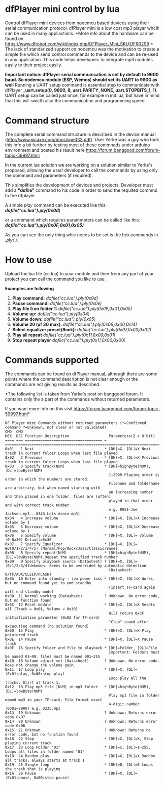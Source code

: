 dfPlayer mini control by lua 
===================================
Control dfPlayer mini devices from nodemcu based devices using their serial communication protocol.
dfPlayer mini is a low cost mp3 player whcih can be used in many appliactions. *More info about the hardware can be found on https://www.dfrobot.com/wiki/index.php/DFPlayer_Mini_SKU:DFR0299 *
The lack of standarized support on nodemcu was the motivation to create a simple file which send control commands to the device and can be re-used in any application.
This code helps developers to integrate mp3 modules easily to their project easily.

**Important notice: dfPlayer serial communication is set by default to 9600 baud. So nodemcu module (ESP, Wemos) should set its UART to 9600 as well**
Running a UART setup command is essential step to communicate with dfPlayer _**uart.setup(0, 9600, 8, uart.PARITY_NONE, uart.STOPBITS_1, 1)**.
UART setup can be called just once, for example in init.lua, but have in mind that this will swicth also the communication and programming speed. 

Command structure
===================================
The complete serial command structure is described in the device manual (http://www.picaxe.com/docs/spe033.pdf). User Yerke was a guy who took this info a bit further by testing most of these commnads under arduino environment and posted his result here https://forum.banggood.com/forum-topic-59997.html

In the current lua solution we are working on a solution similar to Yerke's proposed, allowing the user/ developer to call the commands by using only the command and parameters (if required).

This simplifies the development of devices and projects. Developer must add a **"dofile"** command to his code in order to send the requited commnd to the dfplayer.

A simple _play_ command can be executed like this: _**dofile("cc.lua").ply(0x0d)**_ 

or a command which requires parammeters can be called like this: _**dofile("cc.lua").ply(0x0F,0x01,0x05)**_

As you can see the only thing whic needs to be set is the hex commands in _.ply( )_.

How to use
===================================
Upload the lua file (cc.lua) to your module and then from any part of your project you can call the command you like to use.

**Examples are following**  
1. **Play command:**		 				_dofile("cc.lua").ply(0x0d)_
2. **Pause command:**			 			_dofile("cc.lua").ply(0x0e)_
3. **Play file 5 on folder 1:**			_dofile("cc.lua").ply(0x0F,0x01,0x05)_
4. **Volume up:** 							_dofile("cc.lua").ply(0x04)_
5. **Volume down:** 						_dofile("cc.lua").ply(0x05)_
6. **Volume 20 (of 30 max):** 				_dofile("cc.lua").ply(0x06,0x00,0x14)_
7. **Select equalizer preset(Rock):**		_dofile("cc.lua").ply(0x07,0x00,0x02)_
8. **Play all repeat** 					_dofile("cc.lua").ply(0x11,0x00,0x01)_
9. **Stop repeat player**					_dofile("cc.lua").ply(0x11,0x00,0x00)_

Commands supported
===================================
The commands can be found on dfPlayer manual, although there are some points where the command description is not clear enough or the commands are not giving results as described.

*The following list is taken from Yerke's post on banggood forum. It contains only the a part of the commands without returned parameters. 

If you want more info on this visit https://forum.banggood.com/forum-topic-59997.html*

~~~~~~~~~~~~~~~~~~~~~~~~~~~~~~~~~~~~~~~~~~~~~~~~~~~
DF Player mini Commands without returned parameters (*=Confirmed command ?=Unknown, not clear or not validated)
CMD  CMD
HEX  DEC Function Description                  Parameters(2 x 8 bit)
==== === =================================== = ======================================================================
0x01   1 Next                                * [DH]=X, [DL]=X Next track in current folder.Loops when last file played
0x02   2 Previous                            * [DH]=X, [DL]=X Previous track in current folder.Loops when last file played
0x03   3 Specify track(NUM)                  * [DH]=highByte(NUM), [DL]=lowByte(NUM)
                                               1~2999 Playing order is order in which the numbers are stored.
                                               Filename and foldername are arbitrary, but when named starting with
                                               an increasing number and then placed in one folder, files are (often) 
                                               played in that order and with correct track number.
                                               e.g. 0001-Joe Jackson.mp3...0348-Lets dance.mp3)
0x04   4 Increase volume                     * [DH]=X, [DL]=X Increase volume by 1
0x05   5 Decrease volume                     * [DH]=X, [DL]=X Decrease volume by 1
0x06   6 Specify volume                      * [DH]=X, [DL]= Volume (0-0x30) Default=0x30
0x07   7 Specify Equalizer                   * [DH]=X, [DL]= EQ(0/1/2/3/4/5) [Normal/Pop/Rock/Jazz/Classic/Base]
0x08   8 Specify repeat(NUM)                 * [DH]=highByte(NUM), [DL]=lowByte(NUM).Repeat the specified track number
0x09   9 Specify playback source (Datasheet) ? [DH]=X, [DL]= (0/1/2/3/4)Unknown. Seems to be overrided by automatic detection
                                               (Datasheet: U/TF/AUX/SLEEP/FLASH)
0x0A  10 Enter into standby – low power loss * [DH]=X, [DL]=X Works, but no command found yet to end standby
                                               (insert TF-card again will end standby mode)
0x0B  11 Normal working (Datasheet)          ? Unknown. No error code, but no function found 
0x0C  12 Reset module                        * [DH]=X, [DL]=X Resets all (Track = 0x01, Volume = 0x30)
                                               Will return 0x3F initialization parameter (0x02 for TF-card)
                                               "Clap" sound after excecuting command (no solution found) 
0x0D  13 Play                                * [DH]=X, [DL]=X Play pointered track
0x0E  14 Pause                               * [DH]=X, [DL]=X Pause track
0x0F  15 Specify folder and file to playback * [DH]=Folder, [DL]=File
                                               Important: Folders must be named 01~99, files must be named 001~255 
0x10  16 Volume adjust set (Datasheet)       ? Unknown. No error code. Does not change the volume gain.
0x11  17 Loop play                           * [DH]=X, [DL]=(0x01:play, 0x00:stop play)
                                               Loop play all the tracks. Start at track 1.
0x12  18 Play mp3 file [NUM] in mp3 folder   * [DH]=highByte(NUM), [DL]=lowByte(NUM)
                                               Play mp3 file in folder named mp3 in your TF-card. File format exact
                                               4-digit number (0001~2999) e.g. 0235.mp3
0x13  19 Unknown                             ? Unknown: Returns error code 0x07
0x14  20 Unknown                             ? Unknown: Returns error code 0x06
0x15  21 Unknown                             ? Unknown: Returns no error code, but no function found                                              
0x16  22 Stop                                * [DH]=X, [DL]=X, Stop playing current track
0x17  23 Loop Folder "01"                    * [DH]=x, [DL]=1~255, Loops all files in folder named "01"
0x18  24 Random play                         * [DH]=X, [DL]=X Random all tracks, always starts at track 1
0x19  25 Single loop                         * [DH]=0, [DL]=0 Loops the track that is playing
0x1A  26 Pause                               * [DH]=X, [DL]=(0x01:pause, 0x00:stop pause)
